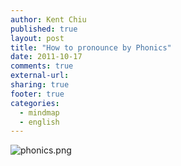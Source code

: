 ```yaml
---
author: Kent Chiu
published: true
layout: post
title: "How to pronounce by Phonics"
date: 2011-10-17
comments: true
external-url:
sharing: true
footer: true
categories:
  - mindmap
  - english
---
```






![phonics.png][phonics.png]



[phonics.png]: http://blog.kent-chiu.com/images/2011-10-17/phonics.png
